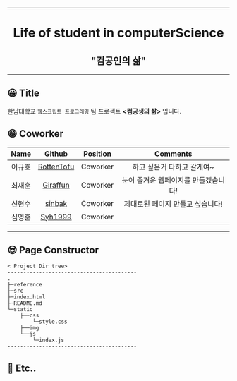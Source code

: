 ___  

<div align="center"><h1>Life of student in computerScience</h1><h2>"컴공인의 삶"</h2></div>

___  

## 😀 Title
  한남대학교 `웹스크립트 프로그래밍` 팀 프로젝트 **<컴공생의 삶>** 입니다. 
## 😁 Coworker
| **Name** | **Github** | **Position** | **Comments** |
|:--------:|:-------:|:-------:|:-------:|
|이규호|[RottenTofu](https://github.com/RottenTofu)| Coworker | 하고 싶은거 다하고 갈게여~ |
|최재훈|[Giraffun](https://github.com/JH9892)| Coworker | 눈이 즐거운 웹페이지를 만들겠습니다! |
|신현수|[sinbak](https://github.com/sinbak)| Coworker | 제대로된 페이지 만들고 싶습니다!|
|심영훈|[Syh1999](https://github.com/Syh1999)| Coworker | |
___  

## 😎 Page Constructor
```
< Project Dir tree>
-----------------------------------------
.
├─reference
├─src
├─index.html
├─README.md
└─static
    ├──css
        └─style.css
    ├──img
    └──js
        └─index.js
-----------------------------------------
```
## 🤔 Etc..
